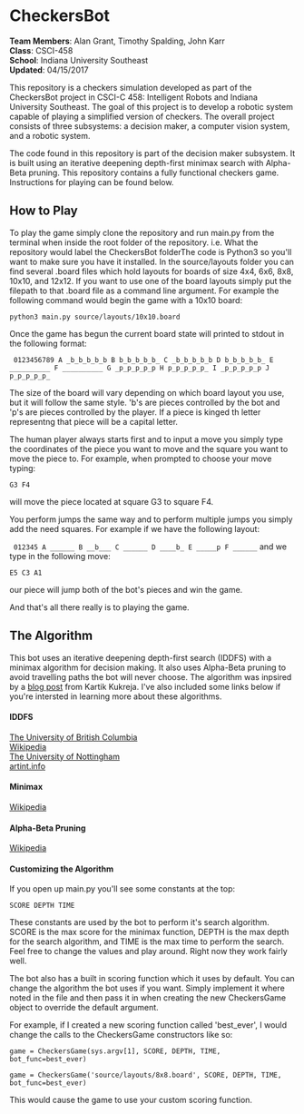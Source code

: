 # CheckersBot
**Team Members**: Alan Grant, Timothy Spalding, John Karr  
**Class**: CSCI-458  
**School**: Indiana University Southeast  
**Updated**: 04/15/2017  

This repository is a checkers simulation developed as part of the CheckersBot 
project in CSCI-C 458: Intelligent Robots and Indiana University Southeast. 
The goal of this project is to develop a robotic system capable of playing 
a simplified version of checkers. The overall project consists of three 
subsystems: a decision maker, a computer vision system, and a robotic system.  

The code found in this repository is part of the decision maker subsystem. It 
is built using an iterative deepening depth-first minimax search with 
Alpha-Beta pruning. This repository contains a fully functional checkers game. 
Instructions for playing can be found below. 

## How to Play

To play the game simply clone the repository and run main.py from the 
terminal when inside the root folder of the repository. i.e. What the 
repository would label the CheckersBot folderThe code is Python3 so you'll 
want to make sure you have it installed. In the source/layouts folder you can 
find several .board files which hold layouts for boards of size 4x4, 6x6, 8x8, 
10x10, and 12x12. If you want to use one of the board layouts simply put the 
filepath to that .board file as a command line argument. For example the 
following command would begin the game with a 10x10 board:

``python3 main.py source/layouts/10x10.board``

Once the game has begun the current board state will printed to stdout in the 
following format:  

`` 
      0123456789
    A _b_b_b_b_b
    B b_b_b_b_b_
    C _b_b_b_b_b
    D b_b_b_b_b_
    E __________
    F __________
    G _p_p_p_p_p
    H p_p_p_p_p_
    I _p_p_p_p_p
    J p_p_p_p_p_
``

The size of the board will vary depending on which board layout you use, but it 
will follow the same style. 'b's are pieces controlled by the bot and 'p's are 
pieces controlled by the player. If a piece is kinged th letter representng 
that piece will be a capital letter.  

The human player always starts first and to input a move you simply type the 
coordinates of the piece you want to move and the square you want to move the 
piece to. For example, when prompted to choose your move typing:  

``G3 F4``

will move the piece located at square G3 to square F4.  

You perform jumps the same way and to perform multiple jumps you simply add 
the need squares. For example if we have the following layout:

`` 
     012345
   A ______
   B __b___
   C ______
   D ____b_
   E _____p
   F ______
``
and we type in the following move:

``E5 C3 A1``

our piece will jump both of the bot's pieces and win the game.   

And that's all there really is to playing the game.  

## The Algorithm

This bot uses an iterative deepening depth-first search (IDDFS) with a minimax 
algorithm for decision making. It also uses Alpha-Beta pruning to avoid 
travelling paths the bot will never choose. The algorithm was inpsired by a 
[blog post](https://kartikkukreja.wordpress.com/2015/07/12/creating-a-bot-for-checkers/)
 from Kartik Kukreja. I've also included some links below if you're intersted 
in learning more about these algorithms.   

#### IDDFS
[The University of British Columbia](https://www.cs.ubc.ca/~hutter/teaching/cpsc322/2-Search6-final.pdf)  
[Wikipedia](https://en.wikipedia.org/wiki/Iterative_deepening_depth-first_search)  
[The University of Nottingham](http://www.cs.nott.ac.uk/~pszbsl/G52APT/slides/09-Iterative-deepening.pdf)  
[artint.info](http://artint.info/html/ArtInt_62.html)  


#### Minimax
[Wikipedia](https://en.wikipedia.org/wiki/Minimax)  

#### Alpha-Beta Pruning
[Wikipedia](https://en.wikipedia.org/wiki/Alpha%E2%80%93beta_pruning)  

#### Customizing the Algorithm
If you open up main.py you'll see some constants at the top:

``
    SCORE
    DEPTH
    TIME
``

These constants are used by the bot to perform it's search algorithm. SCORE 
is the max score for the minimax function, DEPTH is the max depth for the 
search algorithm, and TIME is the max time to perform the search. Feel free 
to change the values and play around. Right now they work fairly well.  

The bot also has a built in scoring function which it uses by default. You 
can change the algorithm the bot uses if you want. Simply implement it where 
noted in the file and then pass it in when creating the new CheckersGame 
object to override the default argument.  

For example, if I created a new scoring function called 'best_ever', I would 
change the calls to the CheckersGame constructors like so:

``game = CheckersGame(sys.argv[1], SCORE, DEPTH, TIME, bot_func=best_ever)``

``game = CheckersGame('source/layouts/8x8.board', SCORE, DEPTH, TIME, bot_func=best_ever)``

This would cause the game to use your custom scoring function. 

